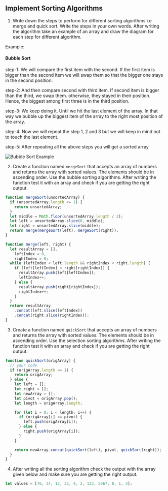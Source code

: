 ## Implement Sorting Algorithms

1. Write down the steps to perform for different sorting algorithms i.e merge and quick sort. Write the steps in your own words. After writing the algorithm take an example of an array and draw the diagram for each step for different algorithm.

Example:

#### Bubble Sort

step-1: We will compare the first item with the second. If the first item is bigger than the second item we will swap them so that the bigger one stays in the second position.

step-2: And then compare second with third item. If second item is bigger than the third, we swap them. otherwise, they stayed in their position. Hence, the biggest among first three is in the third position.

step-3: We keep doing it. Until we hit the last element of the array. In that way we bubble up the biggest item of the array to the right most position of the array.

step-4: Now we will repeat the step 1, 2 and 3 but we will keep in mind not to touch the last element.

step-5: After repeating all the above steps you will get a sorted array

![Bubble Sort Example](./bubble.png)

<!-- You answer -->

2. Create a function named `mergeSort` that accepts an array of numbers and returns the array with sorted values. The elements should be in ascending order. Use the bubble sorting algorithms. After writing the function test it with an array and check if you are getting the right output.

```js
function mergeSort(unsortedArray) {
  if (unsortedArray.length <= 1) {
    return unsortedArray;
  }
  let middle = Math.floor(unsortedArray.length / 2);
  let left = unsortedArray.slice(0, middle);
  let right = unsortedArray.slice(middle);
  return merge(mergeSort(left), mergeSort(right));
}

function merge(left, right) {
  let resultArray = [],
    leftIndex = 0,
    rightIndex = 0;
  while (leftIndex < left.length && rightIndex < right.length) {
    if (left[leftIndex] < right[rightIndex]) {
      resultArray.push(left[leftIndex]);
      leftIndex++;
    } else {
      resultArray.push(right[rightIndex]);
      rightIndex++;
    }
  }
  return resultArray
    .concat(left.slice(leftIndex))
    .concat(right.slice(rightIndex));
}
```

3. Create a function named `quickSort` that accepts an array of numbers and returns the array with sorted values. The elements should be in ascending order. Use the selection sorting algorithms. After writing the function test it with an array and check if you are getting the right output.

```js
function quickSort(origArray) {
  // your code
  if (origArray.length <= 1) {
    return origArray;
  } else {
    let left = [];
    let right = [];
    let newArray = [];
    let pivot = origArray.pop();
    let length = origArray.length;

    for (let i = 0; i < length; i++) {
      if (origArray[i] <= pivot) {
        left.push(origArray[i]);
      } else {
        right.push(origArray[i]);
      }
    }

    return newArray.concat(quickSort(left), pivot, quickSort(right));
  }
}
```

4. After writing all the sorting algorithm check the output with the array given below and make sure you are getting the right output.

```js
let values = [76, 34, 12, 32, 4, 2, 123, 5667, 8, 1, 3];
```
